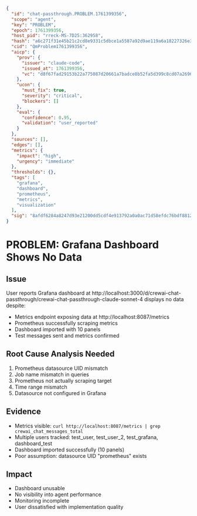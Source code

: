 ```json
{
  "id": "chat-passthrough.PROBLEM.1761399356",
  "scope": "agent",
  "key": "PROBLEM",
  "epoch": 1761399356,
  "host_pid": "rreck-MS-7D25:362958",
  "hash": "a6c271f31e45b21c2cd8e9331c5dbce1a5587a92d9ae119a6a18227326e3f1bf",
  "cid": "QmProblem1761399356",
  "aicp": {
    "prov": {
      "issuer": "claude-code",
      "issued_at": 1761399356,
      "vc": "d8f67fad29153b22a775087d20661a7badce8b52fa5d399c8cd07a2696c82a7d"
    },
    "ucon": {
      "must_fix": true,
      "severity": "critical",
      "blockers": []
    },
    "eval": {
      "confidence": 0.95,
      "validation": "user_reported"
    }
  },
  "sources": [],
  "edges": [],
  "metrics": {
    "impact": "high",
    "urgency": "immediate"
  },
  "thresholds": {},
  "tags": [
    "grafana",
    "dashboard",
    "prometheus",
    "metrics",
    "visualization"
  ],
  "sig": "8afdf6284a8247d93e21200dd5cdf4e913792a0a0ac71d58efdc76bdf8812fb9"
}
```

# PROBLEM: Grafana Dashboard Shows No Data

## Issue
User reports Grafana dashboard at http://localhost:3000/d/crewai-chat-passthrough/crewai-chat-passthrough-claude-sonnet-4 displays no data despite:
- Metrics endpoint exposing data at http://localhost:8087/metrics
- Prometheus successfully scraping metrics
- Dashboard imported with 10 panels
- Test messages sent and metrics confirmed

## Root Cause Analysis Needed
1. Prometheus datasource UID mismatch
2. Job name mismatch in queries
3. Prometheus not actually scraping target
4. Time range mismatch
5. Datasource not configured in Grafana

## Evidence
- Metrics visible: `curl http://localhost:8087/metrics | grep crewai_chat_messages_total`
- Multiple users tracked: test_user, test_user_2, test_grafana, dashboard_test
- Dashboard imported successfully (10 panels)
- Poor assumption: datasource UID "prometheus" exists

## Impact
- Dashboard unusable
- No visibility into agent performance
- Monitoring incomplete
- User dissatisfied with implementation quality
